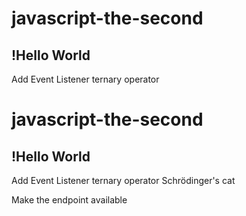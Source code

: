 # javascript-the-second

## !Hello World

Add Event Listener
ternary operator
# javascript-the-second

## !Hello World

Add Event Listener
ternary operator
Schrödinger's cat

Make the endpoint available 
